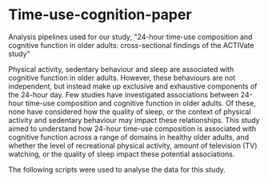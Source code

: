 # Time-use-cognition-paper
Analysis pipelines used for our study, "24-hour time-use composition and cognitive function in older adults: cross-sectional findings of the ACTIVate study"


Physical activity, sedentary behaviour and sleep are associated with cognitive function in older adults. However, these behaviours are not independent, but instead make up exclusive and exhaustive components of the 24-hour day. Few studies have investigated associations between 24-hour time-use composition and cognitive function in older adults. Of these, none have considered how the quality of sleep, or the context of physical activity and sedentary behaviour may impact these relationships. This study aimed to understand how 24-hour time-use composition is associated with cognitive function across a range of domains in healthy older adults, and whether the level of recreational physical activity, amount of television (TV) watching, or the quality of sleep impact these potential associations. 

The following scripts were used to analyse the data for this study.
